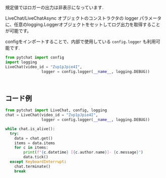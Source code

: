 規定値ではロガーの出力は非表示になっています.<br>

LiveChat/LiveChatAsync オブジェクトのコンストラクタの logger パラメータに、任意のlogging.Loggerオブジェクトをセットしてログ出力を取得することが可能です。<br>

configをインポートすることで、内部で使用している `config.logger` も利用可能です.<br>

```python
from pytchat import config
import logging
LiveChat(video_id = "Zvp1pJpie4I", 
                logger = config.logger(__name__, logging.DEBUG))
```

<br>

## コード例

```python
from pytchat import LiveChat, config, logging
chat = LiveChat(video_id = "Zvp1pJpie4I", 
                logger = config.logger(__name__, logging.DEBUG))

while chat.is_alive():
  try:
    data = chat.get()
    items = data.items
    for c in items:
        print(f"{c.datetime} [{c.author.name}]- {c.message}")
        data.tick()
  except KeyboardInterrupt:
    chat.terminate()
    break
```

